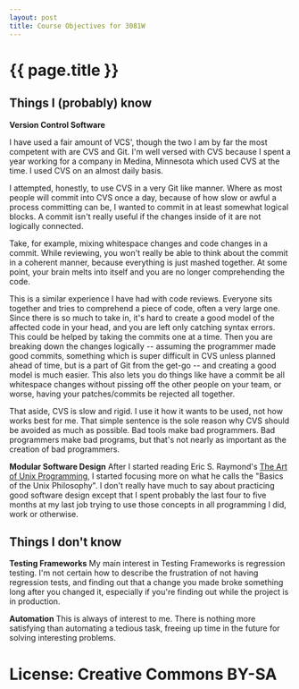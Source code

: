 ```yaml
---
layout: post
title: Course Objectives for 3081W
---
```

# {{ page.title }}

## Things I (probably) know  

**Version Control Software**

I have used a fair amount of VCS', though the two I am by far the most competent with are CVS and Git. I'm well versed
with CVS because I spent a year working for a company in Medina, Minnesota which used CVS at the time. I used CVS on
an almost daily basis.

I attempted, honestly, to use CVS in a very Git like manner. Where as most people will commit into
CVS once a day, because of how slow or awful a process committing can be, I wanted to commit in at least somewhat
logical blocks. A commit isn't really useful if the changes inside of it are not logically connected.

Take, for example, mixing whitespace changes and code changes in a commit. While reviewing, you won't really be able to
think about the commit in a coherent manner, because everything is just mashed together. At some point, your brain melts
into itself and you are no longer comprehending the code.

This is a similar experience I have had with code reviews. Everyone sits together and tries to comprehend a piece of
code, often a very large one. Since there is so much to take in, it's hard to create a good model of the affected code
in your head, and you are left only catching syntax errors. This could be helped by taking the commits one at a time.
Then you are breaking down the changes logically -- assuming the programmer made good commits, something which is super
difficult in CVS unless planned ahead of time, but is a part of Git from the get-go -- and creating a good model is much
easier. This also lets you do things like have a commit be all whitespace changes without pissing off the other people
on your team, or worse, having your patches/commits be rejected all together.

That aside, CVS is slow and rigid. I use it how it wants to be used, not how works best for me. That simple sentence is
the sole reason why CVS should be avoided as much as possible. Bad tools make bad programmers. Bad programmers make bad
programs, but that's not nearly as important as the creation of bad programmers.

**Modular Software Design**
After I started reading Eric S. Raymond's [The Art of Unix Programming][taup],
I started focusing more on what he calls the "Basics of the Unix Philosophy". I don't really have much to say about
practicing good software design except that I spent probably the last four to five months at my last job trying to use
those concepts in all programming I did, work or otherwise.

## Things I don't know  

**Testing Frameworks**
My main interest in Testing Frameworks is regression testing. I'm not certain how to describe the frustration of not
having regression tests, and finding out that a change you made broke something long after you changed it, especially if
you're finding out while the project is in production.

**Automation**
This is always of interest to me. There is nothing more satisfying than automating a tedious task, freeing up time in
the future for solving interesting problems.

# License: Creative Commons BY-SA
[taup]: http://www.catb.org/~esr/writings/taoup/html/
